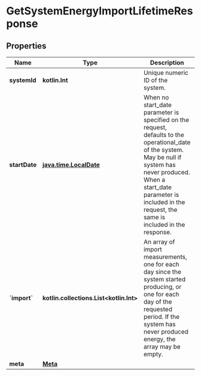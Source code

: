 
# GetSystemEnergyImportLifetimeResponse

## Properties
Name | Type | Description | Notes
------------ | ------------- | ------------- | -------------
**systemId** | **kotlin.Int** | Unique numeric ID of the system. |  [optional]
**startDate** | [**java.time.LocalDate**](java.time.LocalDate.md) | When no start_date parameter is specified on the request, defaults to the operational_date of the system. May be null if system has never produced. When a start_date parameter is included in the request, the same is included in the response. |  [optional]
**&#x60;import&#x60;** | **kotlin.collections.List&lt;kotlin.Int&gt;** | An array of import measurements, one for each day since the system started producing, or one for each day of the requested period. If the system has never produced energy, the array may be empty. |  [optional]
**meta** | [**Meta**](Meta.md) |  |  [optional]




